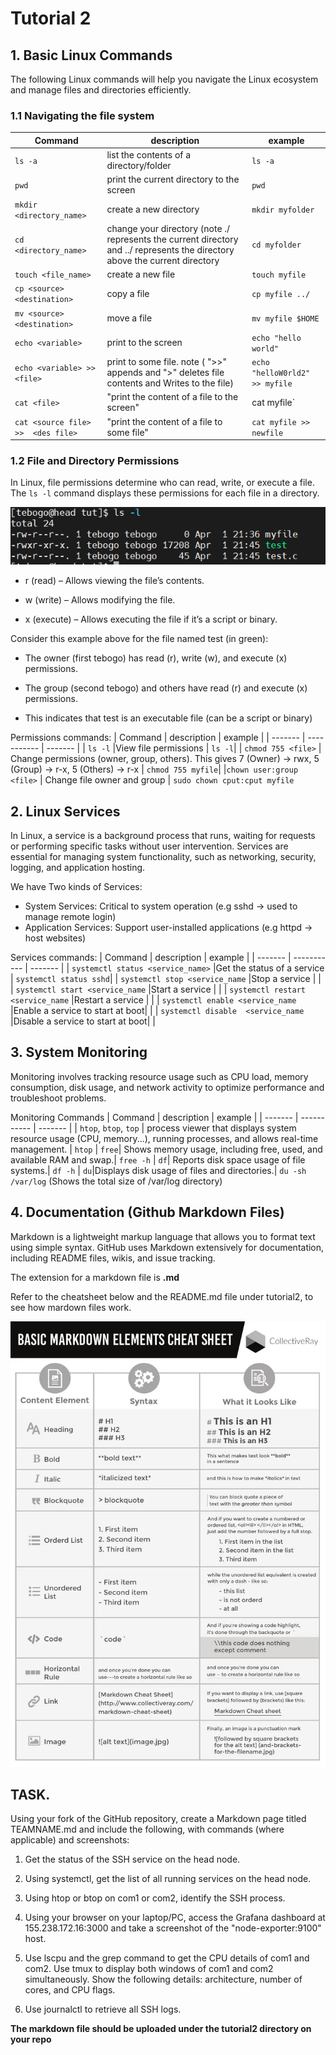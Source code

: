 # Tutorial 2

## 1. Basic Linux Commands

The following Linux commands will help you navigate the Linux ecosystem and manage files and directories efficiently.

### 1.1 Navigating the file system

|   Command |   description |   example |
|   ------- |   ----------- |   ------- |
| `ls -a`   |list the contents of a directory/folder | `ls -a` |
| `pwd`     |print the current directory to the screen | `pwd`|
| `mkdir <directory_name>`   |create a new directory| `mkdir myfolder`|
| `cd <directory_name>` | change your directory (note ./ represents the current directory and ../ represents the directory above the current directory| `cd myfolder`|
| `touch <file_name>`|create a new file| `touch myfile` |
| `cp <source> <destination>`| copy a file | `cp myfile ../` | 
| `mv <source> <destination>`| move a file | `mv myfile $HOME` |
| `echo <variable>`       | print to the screen |  `echo "hello world"` 
| `echo <variable> >> <file>`| print to some file. note ( ">>" appends and ">" deletes file contents and Writes to the file) | `echo "helloW0rld2" >> myfile`
| `cat <file>`| "print the content of a file to the screen" | cat myfile` |
| `cat <source file> >>  <des file>`| "print the content of a file to some file"| `cat myfile >>  newfile` |

### 1.2  File and Directory Permissions

In Linux, file permissions determine who can read, write, or execute a file. The `ls -l` command displays these permissions for each file in a directory.

![screenshot of file permissions](permissions.png)

- r (read) – Allows viewing the file’s contents.

- w (write) – Allows modifying the file.

- x (execute) – Allows executing the file if it’s a script or binary.

Consider this example above for the file named test (in green):
- The owner (first tebogo) has read (r), write (w), and execute (x) permissions.

- The group (second tebogo) and others have read (r) and execute (x) permissions.

- This indicates that test is an executable file (can be a script or binary)

Permissions commands: 
|   Command |   description |   example |
|   ------- |   ----------- |   ------- |
| `ls -l`   |View file permissions | `ls -l`|
| `chmod 755 <file>` | Change permissions (owner, group, others). This gives 7 (Owner) → rwx, 5 (Group) → r-x, 5 (Others) → r-x | `chmod 755 myfile`|
|`chown user:group <file>` | Change file owner and group | `sudo chown cput:cput myfile`


## 2. Linux Services 
In Linux, a service is a background process that runs, waiting for requests or performing specific tasks without user intervention. Services are essential for managing system functionality, such as networking, security, logging, and application hosting.

We have Two kinds of Services:

- System Services: Critical to system operation (e.g sshd -> used to manage remote login)
- Application Services: Support user-installed applications (e.g httpd -> host websites)

Services commands: 
|   Command |   description |   example |
|   ------- |   ----------- |   ------- |
| `systemctl status <service_name>`   |Get the status of a service |   `systemctl status sshd`|
| `systemctl stop <service_name`    |Stop a service | |
| `systemctl start <service_name`    |Start a service | |
| `systemctl restart <service_name`    |Restart a service | |
| `systemctl enable <service_name`    |Enable a service to start at boot| |
| `systemctl disable  <service_name`    |Disable  a service to start at boot| |

## 3. System Monitoring 

Monitoring involves tracking resource usage such as CPU load, memory consumption, disk usage, and network activity to optimize performance and troubleshoot problems.

Monitoring Commands 
|   Command |   description |   example |
|   ------- |   ----------- |   ------- |
| `htop`, `btop`, `top`   | process viewer that displays system resource usage (CPU, memory...), running processes, and allows real-time management. |   `htop`
| `free`|  Shows memory usage, including free, used, and available RAM and swap.| `free -h`
| `df`| Reports disk space usage of file systems.| `df -h`
| `du`|Displays disk usage of files and directories.| `du -sh /var/log` (Shows the total size of /var/log directory)

## 4. Documentation (Github Markdown Files)

Markdown is a lightweight markup language that allows you to format text using simple syntax. GitHub uses Markdown extensively for documentation, including README files, wikis, and issue tracking.

The extension for a markdown file is **.md**

Refer to the cheatsheet below and the README.md file under tutorial2, to see how mardown files work.

![mardown_cheatsheet][def]


[def]: markdown.jpg

## TASK.
Using your fork of the GitHub repository, create a Markdown page titled TEAMNAME.md and include the following, with commands (where applicable) and screenshots:

1. Get the status of the SSH service on the head node.

2. Using systemctl, get the list of all running services on the head node.

3. Using htop or btop on com1 or com2, identify the SSH process.

4. Using your browser on your laptop/PC, access the Grafana dashboard at 155.238.172.16:3000 and take a screenshot of the "node-exporter:9100" host.

5. Use lscpu and the grep command to get the CPU details of com1 and com2. Use tmux to display both windows of com1 and com2 simultaneously. Show the following details: architecture, number of cores, and CPU flags.

6. Use journalctl to retrieve all SSH logs.

**The markdown file should be uploaded under the tutorial2 directory on your repo** 